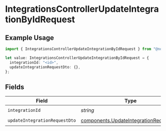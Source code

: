 # IntegrationsControllerUpdateIntegrationByIdRequest

## Example Usage

```typescript
import { IntegrationsControllerUpdateIntegrationByIdRequest } from "@novu/api/models/operations";

let value: IntegrationsControllerUpdateIntegrationByIdRequest = {
  integrationId: "<id>",
  updateIntegrationRequestDto: {},
};
```

## Fields

| Field                                                                                            | Type                                                                                             | Required                                                                                         | Description                                                                                      |
| ------------------------------------------------------------------------------------------------ | ------------------------------------------------------------------------------------------------ | ------------------------------------------------------------------------------------------------ | ------------------------------------------------------------------------------------------------ |
| `integrationId`                                                                                  | *string*                                                                                         | :heavy_check_mark:                                                                               | N/A                                                                                              |
| `updateIntegrationRequestDto`                                                                    | [components.UpdateIntegrationRequestDto](../../models/components/updateintegrationrequestdto.md) | :heavy_check_mark:                                                                               | N/A                                                                                              |